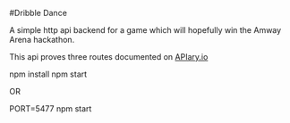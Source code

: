 #Dribble Dance

A simple http api backend for a game which will hopefully win the Amway Arena hackathon.

This api proves three routes documented on [APIary.io](https://app.apiary.io/dribbledance)

  npm install
  npm start
  
  OR
  
  PORT=5477 npm start
